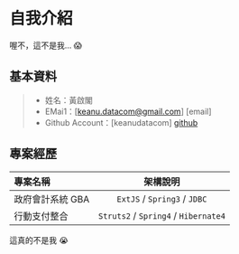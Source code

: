 自我介紹
=======

喔不，這不是我... :scream:

基本資料
-------

> * 姓名：黃啟閣
> * EMai1：[keanu.datacom@gmail.com] [email]
> * Github Account：[keanudatacom] [github]


專案經歷
-------

| 專案名稱 | 架構說明 |
| :---------- | :-----: |
| 政府會計系統 GBA | `ExtJS` / `Spring3` / `JDBC` |
| 行動支付整合 | `Struts2` / `Spring4` / `Hibernate4` |


[github]: https://github.com/keanudatacom/  "My Github."

這真的不是我 :sob: